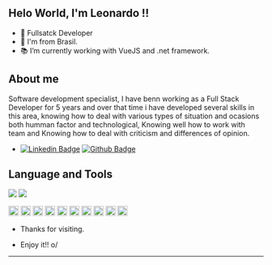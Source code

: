 ## Helo World, I'm Leonardo !!
- 👋 Fullsatck Developer
- :house_with_garden: I'm from Brasil.
- :books: I’m currently working with VueJS and .net framework.
## About me
Software development specialist, I have benn working as a Full Stack Developer for 5 years and over that time i have developed several skills in this area, knowing how to deal with various types of situation and ocasions both humman factor and technological, Knowing well how to work with team and Knowing how to deal with criticism and differences of opinion. 

- [![Linkedin Badge](https://img.shields.io/badge/-LinkedIn-blue?style=flat-square&logo=Linkedin&logoColor=white&link=https://www.linkedin.com/in/leonardo-franca-lopes-9103b9157/)](https://www.linkedin.com/in/leonardo-franca-lopes-9103b9157/)
[![Github Badge](https://img.shields.io/badge/-Github-000?style=flat-square&logo=Github&logoColor=white&link=https://github.com/Leonardo-FrancaL)](https://github.com/Leonardo-FrancaL)
## Language and Tools
<div>
  <img heigth="200em" src="https://github-readme-stats.vercel.app/api?username=Leonardo-FrancaL&show_icons=true&theme=radical" />
  <img heigth="200em" src="https://github-readme-stats.vercel.app/api/top-langs/?username=Leonardo-FrancaL&layout=compact&theme=radical" />
<div>




<code><img height="20" src="https://img.shields.io/badge/Java-ED8B00?style=for-the-badge&logo=java&logoColor=white"></code>
<code><img height="20" src="hhttps://img.shields.io/badge/JavaScript-323330?style=for-the-badge&logo=javascript&logoColor=F7DF1E"></code>
<code><img height="20" src="https://img.shields.io/badge/CSS3-1572B6?style=for-the-badge&logo=css3&logoColor=white"></code>
<code><img height="20" src="https://img.shields.io/badge/Dart-0175C2?style=for-the-badge&logo=dart&logoColor=white"></code>
<code><img height="20" src="https://img.shields.io/badge/C%23-239120?style=for-the-badge&logo=c-sharp&logoColor=white"></code>
<code><img height="20" src="https://img.shields.io/badge/HTML5-E34F26?style=for-the-badge&logo=html5&logoColor=white"></code>
<code><img height="20" src="https://img.shields.io/badge/Node.js-339933?style=for-the-badge&logo=nodedotjs&logoColor=white"></code>
<code><img height="20" src="https://img.shields.io/badge/npm-CB3837?style=for-the-badge&logo=npm&logoColor=white"></code>
<code><img height="20" src="https://img.shields.io/badge/Jest-C21325?style=for-the-badge&logo=jest&logoColor=white"></code>
<code><img height="20" src="https://img.shields.io/badge/.NET-512BD4?style=for-the-badge&logo=dotnet&logoColor=white"></code>

- Thanks for visiting.

- Enjoy it!! o/

----------------------------------------------------------------------------------
